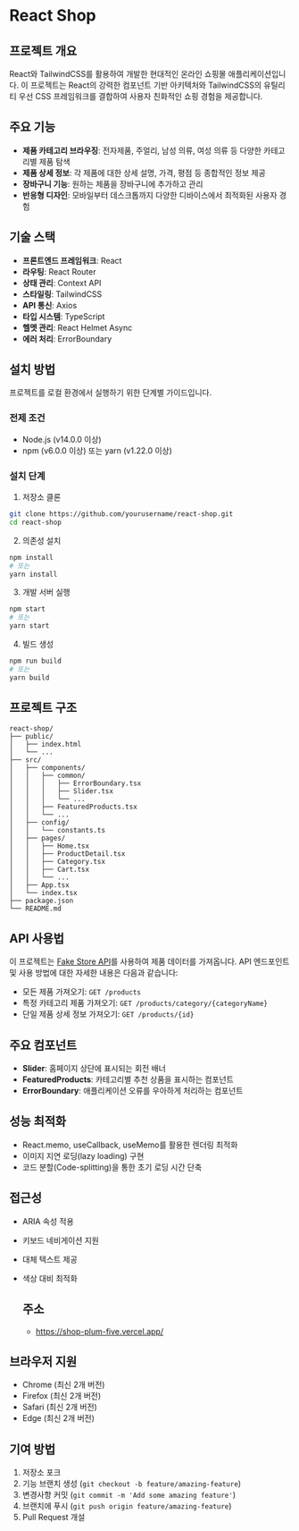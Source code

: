 # React Shop

## 프로젝트 개요
React와 TailwindCSS를 활용하여 개발한 현대적인 온라인 쇼핑몰 애플리케이션입니다. 이 프로젝트는 React의 강력한 컴포넌트 기반 아키텍처와 TailwindCSS의 유틸리티 우선 CSS 프레임워크를 결합하여 사용자 친화적인 쇼핑 경험을 제공합니다.

## 주요 기능
- **제품 카테고리 브라우징**: 전자제품, 주얼리, 남성 의류, 여성 의류 등 다양한 카테고리별 제품 탐색
- **제품 상세 정보**: 각 제품에 대한 상세 설명, 가격, 평점 등 종합적인 정보 제공
- **장바구니 기능**: 원하는 제품을 장바구니에 추가하고 관리
- **반응형 디자인**: 모바일부터 데스크톱까지 다양한 디바이스에서 최적화된 사용자 경험

## 기술 스택
- **프론트엔드 프레임워크**: React
- **라우팅**: React Router
- **상태 관리**: Context API
- **스타일링**: TailwindCSS
- **API 통신**: Axios
- **타입 시스템**: TypeScript
- **헬멧 관리**: React Helmet Async
- **에러 처리**: ErrorBoundary

## 설치 방법
프로젝트를 로컬 환경에서 실행하기 위한 단계별 가이드입니다.

### 전제 조건
- Node.js (v14.0.0 이상)
- npm (v6.0.0 이상) 또는 yarn (v1.22.0 이상)

### 설치 단계
1. 저장소 클론
```bash
git clone https://github.com/yourusername/react-shop.git
cd react-shop
```

2. 의존성 설치
```bash
npm install
# 또는
yarn install
```

3. 개발 서버 실행
```bash
npm start
# 또는
yarn start
```

4. 빌드 생성
```bash
npm run build
# 또는
yarn build
```

## 프로젝트 구조
```
react-shop/
├── public/
│   ├── index.html
│   └── ...
├── src/
│   ├── components/
│   │   ├── common/
│   │   │   ├── ErrorBoundary.tsx
│   │   │   ├── Slider.tsx
│   │   │   └── ...
│   │   ├── FeaturedProducts.tsx
│   │   └── ...
│   ├── config/
│   │   └── constants.ts
│   ├── pages/
│   │   ├── Home.tsx
│   │   ├── ProductDetail.tsx
│   │   ├── Category.tsx
│   │   ├── Cart.tsx
│   │   └── ...
│   ├── App.tsx
│   └── index.tsx
├── package.json
└── README.md
```

## API 사용법
이 프로젝트는 [Fake Store API](https://fakestoreapi.com/)를 사용하여 제품 데이터를 가져옵니다. API 엔드포인트 및 사용 방법에 대한 자세한 내용은 다음과 같습니다:
- 모든 제품 가져오기: `GET /products`
- 특정 카테고리 제품 가져오기: `GET /products/category/{categoryName}`
- 단일 제품 상세 정보 가져오기: `GET /products/{id}`

## 주요 컴포넌트
- **Slider**: 홈페이지 상단에 표시되는 회전 배너
- **FeaturedProducts**: 카테고리별 추천 상품을 표시하는 컴포넌트
- **ErrorBoundary**: 애플리케이션 오류를 우아하게 처리하는 컴포넌트

## 성능 최적화
- React.memo, useCallback, useMemo를 활용한 렌더링 최적화
- 이미지 지연 로딩(lazy loading) 구현
- 코드 분할(Code-splitting)을 통한 초기 로딩 시간 단축

## 접근성
- ARIA 속성 적용
- 키보드 네비게이션 지원
- 대체 텍스트 제공
- 색상 대비 최적화

  ## 주소
  - https://shop-plum-five.vercel.app/

## 브라우저 지원
- Chrome (최신 2개 버전)
- Firefox (최신 2개 버전)
- Safari (최신 2개 버전)
- Edge (최신 2개 버전)

## 기여 방법
1. 저장소 포크
2. 기능 브랜치 생성 (`git checkout -b feature/amazing-feature`)
3. 변경사항 커밋 (`git commit -m 'Add some amazing feature'`)
4. 브랜치에 푸시 (`git push origin feature/amazing-feature`)
5. Pull Request 개설
